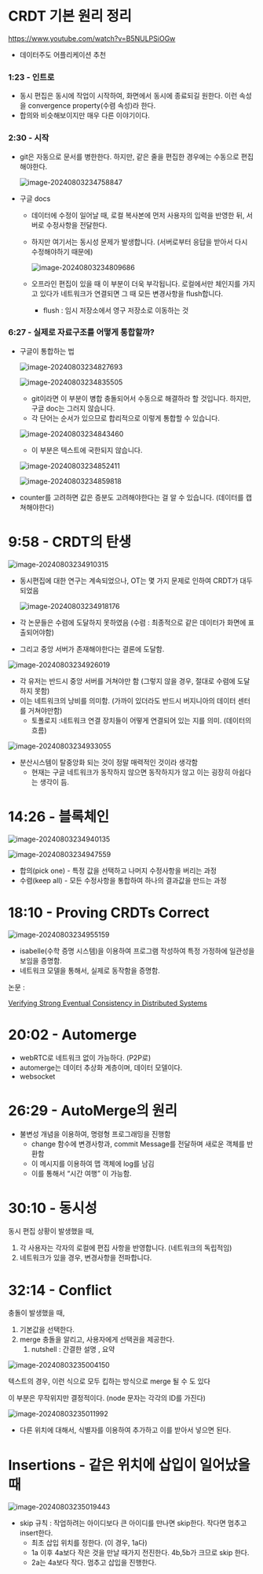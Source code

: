 # CRDT 기본 원리 정리

https://www.youtube.com/watch?v=B5NULPSiOGw

- 데이터주도 어플리케이션 추천

### 1:23 - 인트로

- 동시 편집은 동시에 작업이 시작하여, 화면에서 동시에 종료되길 원한다. 이런 속성을 convergence property(수렴 속성)라 한다.
- 합의와 비슷해보이지만 매우 다른 이야기이다.

### 2:30 - 시작

- git은 자동으로 문서를 병한한다. 하지만, 같은 줄을 편집한 경우에는 수동으로 편집해야한다.

  ![image-20240803234758847](C:/Users/sell/AppData/Roaming/Typora/typora-user-images/image-20240803234758847.png)

- 구글 docs

  - 데이터에 수정이 일어날 때, 로컬 복사본에 먼저 사용자의 입력을 반영한 뒤, 서버로 수정사항을 전달한다.

  - 하지만 여기서는 동시성 문제가 발생합니다. (서버로부터 응답을 받아서 다시 수정해야하기 때문에)

    ![image-20240803234809686](C:/Users/sell/AppData/Roaming/Typora/typora-user-images/image-20240803234809686.png)

  - 오프라인 편집이 있을 때 이 부분이 더욱 부각됩니다. 로컬에서만 체인지를 가지고 있다가 네트워크가 연결되면 그 때 모든 변경사항을 flush합니다.

    - flush : 임시 저장소에서 영구 저장소로 이동하는 것

### 6:27 - 실제로 자료구조를 어떻게 통합할까?

- 구글이 통합하는 법

  ![image-20240803234827693](C:/Users/sell/AppData/Roaming/Typora/typora-user-images/image-20240803234827693.png)

  ![image-20240803234835505](C:/Users/sell/AppData/Roaming/Typora/typora-user-images/image-20240803234835505.png)

  - git이라면 이 부분이 병합 충돌되어서 수동으로 해결하라 할 것입니다. 하지만, 구글 doc는 그러지 않습니다.
  - 각 단어는 순서가 있으므로 합리적으로 이렇게 통합할 수 있습니다.

  ![image-20240803234843460](C:/Users/sell/AppData/Roaming/Typora/typora-user-images/image-20240803234843460.png)

  - 이 부분은 텍스트에 국한되지 않습니다.

  ![image-20240803234852411](C:/Users/sell/AppData/Roaming/Typora/typora-user-images/image-20240803234852411.png)

  ![image-20240803234859818](C:/Users/sell/AppData/Roaming/Typora/typora-user-images/image-20240803234859818.png)

- counter를 고려하면 값은 증분도 고려해야한다는 걸 알 수 있습니다. (데이터를 캡쳐해야한다)

# 9:58 - CRDT의 탄생

![image-20240803234910315](C:/Users/sell/AppData/Roaming/Typora/typora-user-images/image-20240803234910315.png)

- 동시편집에 대한 연구는 계속되었으나, OT는 몇 가지 문제로 인하여 CRDT가 대두되었음

  ![image-20240803234918176](C:/Users/sell/AppData/Roaming/Typora/typora-user-images/image-20240803234918176.png)

- 각 논문들은 수렴에 도달하지 못하였음 (수렴 : 최종적으로 같은 데이터가 화면에 표출되어야함)

- 그리고 중앙 서버가 존재해야한다는 결론에 도달함.

![image-20240803234926019](C:/Users/sell/AppData/Roaming/Typora/typora-user-images/image-20240803234926019.png)

- 각 유저는 반드시 중앙 서버를 거쳐야만 함 (그렇지 않을 경우, 절대로 수렴에 도달하지 못함)
- 이는 네트워크의 낭비를 의미함. (가까이 있더라도 반드시 버지니아의 데이터 센터를 거쳐야만함)
  - 토폴로지 :네트워크 연결 장치들이 어떻게 연결되어 있는 지를 의미. (데이터의 흐름)

![image-20240803234933055](C:/Users/sell/AppData/Roaming/Typora/typora-user-images/image-20240803234933055.png)

- 분산시스템이 탈중앙화 되는 것이 정말 매력적인 것이라 생각함
  - 현재는 구글 네트워크가 동작하지 않으면 동작하지가 않고  이는 굉장히 아쉽다는 생각이 듬.

# 14:26 - 블록체인

![image-20240803234940135](C:/Users/sell/AppData/Roaming/Typora/typora-user-images/image-20240803234940135.png)

![image-20240803234947559](C:/Users/sell/AppData/Roaming/Typora/typora-user-images/image-20240803234947559.png)

- 합의(pick one) - 특정 값을 선택하고 나머지 수정사항을 버리는 과정
- 수렴(keep all) - 모든 수정사항을 통합하여 하나의 결과값을 만드는 과정

# 18:10 - Proving CRDTs Correct

![image-20240803234955159](C:/Users/sell/AppData/Roaming/Typora/typora-user-images/image-20240803234955159.png)

- isabelle(수학 증명 시스템)을 이용하여 프로그램 작성하여 특정 가정하에 일관성을 보임을 증명함.
- 네트워크 모델을 통해서, 실제로 동작함을 증명함.

논문 :

[Verifying Strong Eventual Consistency in Distributed Systems](https://www.repository.cam.ac.uk/items/444a8851-252b-45ea-87a3-be9ca4e9530c)

# 20:02 - Automerge

- webRTC로 네트워크 없이 가능하다. (P2P로)
- automerge는 데이터 추상화 계층이며, 데이터 모델이다.
- websocket

# 26:29 - AutoMerge의 원리

- 불변성 개념을 이용하여, 명령형 프로그래밍을 진행함
  - change 함수에 변경사항과, commit Message를 전달하며 새로운 객체를 반환함
  - 이 메시지를 이용하여 맵 객체에 log를 남김
  - 이를 통해서 “시간 여행” 이 가능함.

# 30:10 - 동시성

동시 편집 상황이 발생했을 때,

1. 각 사용자는 각자의 로컬에 편집 사항을 반영합니다. (네트워크의 독립적임)
2. 네트워크가 있을 경우, 변경사항을 전파합니다.

# 32:14 - Conflict

충돌이 발생했을 때,

1. 기본값을 선택한다.
2. merge 충돌을 알리고, 사용자에게 선택권을 제공한다.
   1. nutshell : 간결한 설명 , 요약

![image-20240803235004150](C:/Users/sell/AppData/Roaming/Typora/typora-user-images/image-20240803235004150.png)

텍스트의 경우, 이런 식으로 모두 킵하는 방식으로 merge 될 수 도 있다

이 부분은 무작위지만 결정적이다. (node 문자는 각각의 ID를 가진다)

![image-20240803235011992](C:/Users/sell/AppData/Roaming/Typora/typora-user-images/image-20240803235011992.png)

- 다른 위치에 대해서, 식별자를 이용하여 추가하고 이를 받아서 넣으면 된다.

# Insertions - 같은 위치에 삽입이 일어났을 때

![image-20240803235019443](C:/Users/sell/AppData/Roaming/Typora/typora-user-images/image-20240803235019443.png)

- skip 규칙 : 작업하려는 아이디보다 큰 아이디를 만나면 skip한다. 작다면 멈추고 insert한다.
  - 최초 삽입 위치를 정한다. (이 경우, 1a다)
  - 1a 이후 4a보다 작은 것을 만날 때가지 전진한다. 4b,5b가 크므로 skip 한다.
  - 2a는 4a보다 작다. 멈추고 삽입을 진행한다.